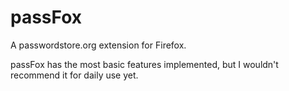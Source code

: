 # passFox
A passwordstore.org extension for Firefox.

passFox has the most basic features implemented, but I wouldn't recommend it for daily use yet.
